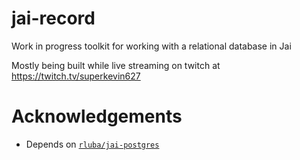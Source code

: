 # jai-record

Work in progress toolkit for working with a relational database in Jai

Mostly being built while live streaming on twitch at https://twitch.tv/superkevin627


# Acknowledgements

- Depends on [`rluba/jai-postgres`](https://github.com/rluba/jai-postgres)
